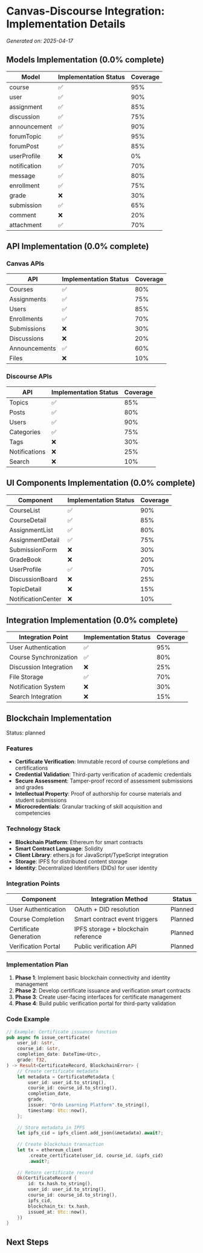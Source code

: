 # Canvas-Discourse Integration: Implementation Details

*Generated on: 2025-04-17*

## Models Implementation (0.0% complete)

| Model | Implementation Status | Coverage |
|-------|----------------------|----------|
| course | ✅ | 95% |
| user | ✅ | 90% |
| assignment | ✅ | 85% |
| discussion | ✅ | 75% |
| announcement | ✅ | 90% |
| forumTopic | ✅ | 95% |
| forumPost | ✅ | 85% |
| userProfile | ❌ | 0% |
| notification | ✅ | 70% |
| message | ✅ | 80% |
| enrollment | ✅ | 75% |
| grade | ❌ | 30% |
| submission | ✅ | 65% |
| comment | ❌ | 20% |
| attachment | ✅ | 70% |

## API Implementation (0.0% complete)

### Canvas APIs

| API | Implementation Status | Coverage |
|-----|----------------------|----------|
| Courses | ✅ | 80% |
| Assignments | ✅ | 75% |
| Users | ✅ | 85% |
| Enrollments | ✅ | 70% |
| Submissions | ❌ | 30% |
| Discussions | ❌ | 20% |
| Announcements | ✅ | 60% |
| Files | ❌ | 10% |

### Discourse APIs

| API | Implementation Status | Coverage |
|-----|----------------------|----------|
| Topics | ✅ | 85% |
| Posts | ✅ | 80% |
| Users | ✅ | 90% |
| Categories | ✅ | 75% |
| Tags | ❌ | 30% |
| Notifications | ❌ | 25% |
| Search | ❌ | 10% |

## UI Components Implementation (0.0% complete)

| Component | Implementation Status | Coverage |
|-----------|----------------------|----------|
| CourseList | ✅ | 90% |
| CourseDetail | ✅ | 85% |
| AssignmentList | ✅ | 80% |
| AssignmentDetail | ✅ | 75% |
| SubmissionForm | ❌ | 30% |
| GradeBook | ❌ | 20% |
| UserProfile | ✅ | 70% |
| DiscussionBoard | ❌ | 25% |
| TopicDetail | ❌ | 15% |
| NotificationCenter | ❌ | 10% |

## Integration Implementation (0.0% complete)

| Integration Point | Implementation Status | Coverage |
|-------------------|----------------------|----------|
| User Authentication | ✅ | 95% |
| Course Synchronization | ✅ | 80% |
| Discussion Integration | ❌ | 25% |
| File Storage | ✅ | 70% |
| Notification System | ❌ | 30% |
| Search Integration | ❌ | 15% |

## Blockchain Implementation

Status: planned

### Features

- **Certificate Verification**: Immutable record of course completions and certifications
- **Credential Validation**: Third-party verification of academic credentials
- **Secure Assessment**: Tamper-proof record of assessment submissions and grades
- **Intellectual Property**: Proof of authorship for course materials and student submissions
- **Microcredentials**: Granular tracking of skill acquisition and competencies

### Technology Stack

- **Blockchain Platform**: Ethereum for smart contracts
- **Smart Contract Language**: Solidity
- **Client Library**: ethers.js for JavaScript/TypeScript integration
- **Storage**: IPFS for distributed content storage
- **Identity**: Decentralized Identifiers (DIDs) for user identity

### Integration Points

| Component | Integration Method | Status |
|-----------|-------------------|--------|
| User Authentication | OAuth + DID resolution | Planned |
| Course Completion | Smart contract event triggers | Planned |
| Certificate Generation | IPFS storage + blockchain reference | Planned |
| Verification Portal | Public verification API | Planned |

### Implementation Plan

1. **Phase 1**: Implement basic blockchain connectivity and identity management
2. **Phase 2**: Develop certificate issuance and verification smart contracts
3. **Phase 3**: Create user-facing interfaces for certificate management
4. **Phase 4**: Build public verification portal for third-party validation

### Code Example

```rust
// Example: Certificate issuance function
pub async fn issue_certificate(
    user_id: &str,
    course_id: &str,
    completion_date: DateTime<Utc>,
    grade: f32,
) -> Result<CertificateRecord, BlockchainError> {
    // Create certificate metadata
    let metadata = CertificateMetadata {
        user_id: user_id.to_string(),
        course_id: course_id.to_string(),
        completion_date,
        grade,
        issuer: "Ordo Learning Platform".to_string(),
        timestamp: Utc::now(),
    };
    
    // Store metadata in IPFS
    let ipfs_cid = ipfs_client.add_json(&metadata).await?;
    
    // Create blockchain transaction
    let tx = ethereum_client
        .create_certificate(user_id, course_id, &ipfs_cid)
        .await?;
    
    // Return certificate record
    Ok(CertificateRecord {
        id: tx.hash.to_string(),
        user_id: user_id.to_string(),
        course_id: course_id.to_string(),
        ipfs_cid,
        blockchain_tx: tx.hash,
        issued_at: Utc::now(),
    })
}
```

## Next Steps

